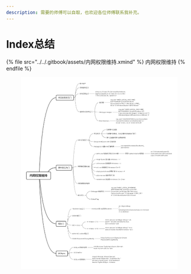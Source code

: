 ```yaml
---
description: 需要的师傅可以自取，也欢迎各位师傅联系我补充。
---
```


# Index总结

{% file src="../../.gitbook/assets/内网权限维持.xmind" %}
内网权限维持
{% endfile %}

<figure><img src="../../.gitbook/assets/1.png" alt=""><figcaption></figcaption></figure>
